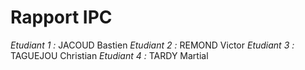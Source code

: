 # Rapport IPC

*Etudiant 1 :* JACOUD Bastien
*Etudiant 2 :* REMOND Victor
*Etudiant 3 :* TAGUEJOU Christian
*Etudiant 4 :* TARDY Martial
